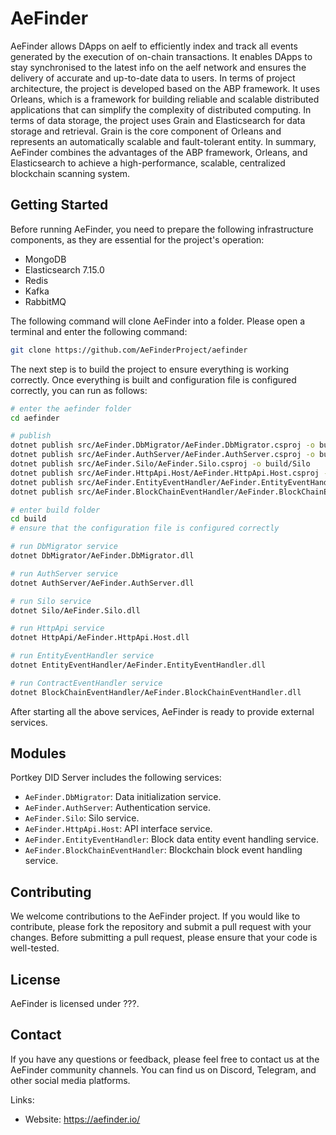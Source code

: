 # AeFinder


AeFinder allows DApps on aelf to efficiently index and track all events generated by the execution of on-chain transactions.  It enables DApps to stay synchronised to the latest info on the aelf network and ensures the delivery of accurate and up-to-date data to users. In terms of project architecture, the project is developed based on the ABP framework. It uses Orleans, which is a framework for building reliable and scalable distributed applications that can simplify the complexity of distributed computing. In terms of data storage, the project uses Grain and Elasticsearch for data storage and retrieval. Grain is the core component of Orleans and represents an automatically scalable and fault-tolerant entity. In summary, AeFinder combines the advantages of the ABP framework, Orleans, and Elasticsearch to achieve a high-performance, scalable, centralized blockchain scanning system.
## Getting Started

Before running AeFinder, you need to prepare the following infrastructure components, as they are essential for the project's operation:
* MongoDB
* Elasticsearch 7.15.0
* Redis
* Kafka
* RabbitMQ

The following command will clone AeFinder into a folder. Please open a terminal and enter the following command:
```Bash
git clone https://github.com/AeFinderProject/aefinder
```

The next step is to build the project to ensure everything is working correctly. Once everything is built and configuration file is configured correctly, you can run as follows:

```Bash
# enter the aefinder folder
cd aefinder

# publish
dotnet publish src/AeFinder.DbMigrator/AeFinder.DbMigrator.csproj -o build/DbMigrator
dotnet publish src/AeFinder.AuthServer/AeFinder.AuthServer.csproj -o build/AuthServer
dotnet publish src/AeFinder.Silo/AeFinder.Silo.csproj -o build/Silo
dotnet publish src/AeFinder.HttpApi.Host/AeFinder.HttpApi.Host.csproj -o build/HttpApi
dotnet publish src/AeFinder.EntityEventHandler/AeFinder.EntityEventHandler.csproj -o build/EntityEventHandler
dotnet publish src/AeFinder.BlockChainEventHandler/AeFinder.BlockChainEventHandler.csproj -o build/BlockChainEventHandler

# enter build folder
cd build
# ensure that the configuration file is configured correctly

# run DbMigrator service
dotnet DbMigrator/AeFinder.DbMigrator.dll

# run AuthServer service
dotnet AuthServer/AeFinder.AuthServer.dll

# run Silo service
dotnet Silo/AeFinder.Silo.dll

# run HttpApi service
dotnet HttpApi/AeFinder.HttpApi.Host.dll

# run EntityEventHandler service
dotnet EntityEventHandler/AeFinder.EntityEventHandler.dll

# run ContractEventHandler service
dotnet BlockChainEventHandler/AeFinder.BlockChainEventHandler.dll
```

After starting all the above services, AeFinder is ready to provide external services.

## Modules

Portkey DID Server includes the following services:

- `AeFinder.DbMigrator`: Data initialization service.
- `AeFinder.AuthServer`: Authentication service.
- `AeFinder.Silo`: Silo service.
- `AeFinder.HttpApi.Host`: API interface service.
- `AeFinder.EntityEventHandler`: Block data entity event handling service.
- `AeFinder.BlockChainEventHandler`: Blockchain block event handling service.

## Contributing

We welcome contributions to the AeFinder project. If you would like to contribute, please fork the repository and submit a pull request with your changes. Before submitting a pull request, please ensure that your code is well-tested.

## License

AeFinder is licensed under ???.

## Contact

If you have any questions or feedback, please feel free to contact us at the AeFinder community channels. You can find us on Discord, Telegram, and other social media platforms.

Links:

- Website: https://aefinder.io/